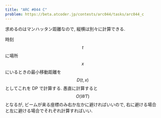 ```yaml
---
title: "ARC #044 C"
problem: https://beta.atcoder.jp/contests/arc044/tasks/arc044_c
---
```

求めるのはマンハッタン距離なので, 縦横は別々に計算できる.

時刻 $$ t $$ に場所 $$ x $$ にいるときの最小移動距離を $$ D(t, x) $$ としてこれを DP で計算する. 愚直に計算すると $$ O(WT) $$ となるが, ビームが来る座標のみ右か左かに避ければいいので, 右に避ける場合と左に避ける場合でそれぞれ計算すればいい.

